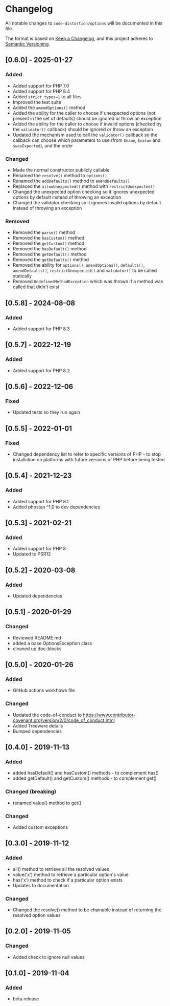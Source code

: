 # Changelog

All notable changes to `code-distortion/options` will be documented in this file.

The format is based on [Keep a Changelog](https://keepachangelog.com/en/1.1.0/), and this project adheres to [Semantic Versioning](https://semver.org/spec/v2.0.0.html).



## [0.6.0] - 2025-01-27

### Added
- Added support for PHP 7.0
- Added support for PHP 8.4
- Added `strict_types=1` to all files
- Improved the test suite
- Added the `amendOptions()` method
- Added the ability for the caller to choose if unexpected options (not present in the set of defaults) should be ignored or throw an exception
- Added the ability for the caller to choose if invalid options (checked by the `validator()` callback) should be ignored or throw an exception
- Updated the mechanism used to call the `validator()` callback so the callback can choose which parameters to use (from `$name`, `$value` and `$wasExpected`), and the order

### Changed
- Made the normal constructor publicly callable
- Renamed the `resolve()` method to `options()`
- Renamed the `addDefaults()` method to `amendDefaults()`
- Replaced the `allowUnexpected()` method with `restrictUnexpected()`
- Changed the unexpected option checking so it ignores unexpected options by default instead of throwing an exception
- Changed the validator checking so it ignores invalid options by default instead of throwing an exception

### Removed
- Removed the `parse()` method
- Removed the `hasCustom()` method
- Removed the `getCustom()` method
- Removed the `hasDefault()` method
- Removed the `getDefault()` method
- Removed the `getDefaults()` method
- Removed the ability for `options()`, `amendOptions()`, `defaults()`, `amendDefaults()`, `restrictUnexpected()` and `validator()` to be called statically
- Removed `UndefinedMethodException` which was thrown if a method was called that didn't exist



## [0.5.8] - 2024-08-08

### Added
- Added support for PHP 8.3



## [0.5.7] - 2022-12-19

### Added
- Added support for PHP 8.2



## [0.5.6] - 2022-12-06

### Fixed
- Updated tests so they run again



## [0.5.5] - 2022-01-01

### Fixed
- Changed dependency list to refer to specific versions of PHP - to stop installation on platforms with future versions of PHP before being tested



## [0.5.4] - 2021-12-23

### Added
- Added support for PHP 8.1
- Added phpstan ^1.0 to dev dependencies



## [0.5.3] - 2021-02-21

### Added
- Added support for PHP 8
- Updated to PSR12



## [0.5.2] - 2020-03-08

### Added
- Updated dependencies



## [0.5.1] - 2020-01-29

### Changed
- Reviewed README.md
- added a base OptionsException class
- cleaned up doc-blocks



## [0.5.0] - 2020-01-26

### Added
- GitHub actions workflows file

### Changed
- Updated the code-of-conduct to https://www.contributor-covenant.org/version/2/0/code_of_conduct.html
- Added Treeware details
- Bumped dependencies



## [0.4.0] - 2019-11-13

### Added
- added hasDefault() and hasCustom() methods - to complement has()
- added getDefault() and getCustom() methods - to complement get()

### Changed (breaking)
- renamed value() method to get()

### Changed
- Added custom exceptions



## [0.3.0] - 2019-11-12

### Added
- all() method to retrieve all the resolved values
- value('x') method to retrieve a particular option's value
- has('x') method to check if a particular option exists
- Updates to documentation

### Changed
- Changed the resolve() method to be chainable instead of returning the resolved option values



## [0.2.0] - 2019-11-05

### Changed
- Added check to ignore null values



## [0.1.0] - 2019-11-04

### Added
- beta release
